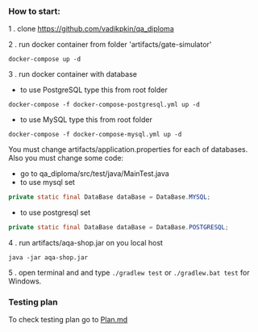 
### How to start:

1 . clone https://github.com/vadikpkin/qa_diploma

2 . run docker container from folder 'artifacts/gate-simulator'
``` 
docker-compose up -d
```

3 . run docker container with database
 * to use PostgreSQL type this from root folder
 ``` 
 docker-compose -f docker-compose-postgresql.yml up -d
 ``` 
* to use MySQL type this from root folder
 ``` 
 docker-compose -f docker-compose-mysql.yml up -d
 ``` 

 You must change artifacts/application.properties for each of databases. Also you must change some code:
 * go to qa_diploma/src/test/java/MainTest.java
 * to use mysql set 
  ``` java
 private static final DataBase dataBase = DataBase.MYSQL;
  ``` 
* to use postgresql set 
 ``` java
 private static final DataBase dataBase = DataBase.POSTGRESQL;
 ``` 

4 . run artifacts/aqa-shop.jar on you local host
``` 
java -jar aqa-shop.jar 
```

5 . open terminal and and type ```./gradlew test``` or ```./gradlew.bat test``` for Windows.


### Testing plan

To check testing plan go to [Plan.md](https://github.com/vadikpkin/qa_diploma/blob/master/Plan.md)
